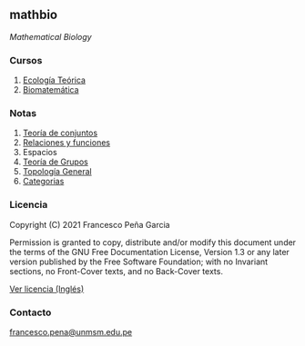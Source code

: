 ## mathbio
_Mathematical Biology_



### Cursos

1. [Ecología Teórica](https://francescoapg.github.io/mathbio/ecoteo)
2. [Biomatemática](https://francescoapg.github.io/mathbio/biomath)

### Notas

1. [Teoría de conjuntos](https://francescoapg.github.io/mathbio/setheory)
2. [Relaciones y funciones](https://francescoapg.github.io/mathbio/functlations)
3. Espacios
4. [Teoría de Grupos](https://francescoapg.github.io/mathbio/groups)
5. [Topología General](https://francescoapg.github.io/mathbio/topos)
6. [Categorias](https://francescoapg.github.io/mathbio/cat)

### Licencia

Copyright (C) 2021 Francesco Peña Garcia

Permission is granted to copy, distribute and/or modify this document under the terms of the GNU Free Documentation License, Version 1.3 or any later version published by the Free Software Foundation; with no Invariant sections, no Front-Cover texts, and no Back-Cover texts.

[Ver licencia (Inglés)](https://francescoapg.github.io/mathbio/lcs)

### Contacto

francesco.pena@unmsm.edu.pe
